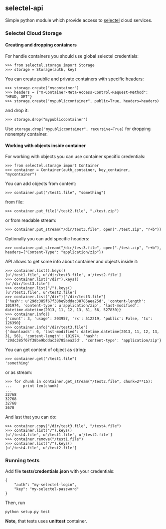 ## selectel-api ##

Simple python module which provide access to [selectel](http://selectel.com) cloud services.

### Selectel Cloud Storage ###

#### Creating and dropping containers ####

For handle containers you should use global selectel credentials:

	>>> from selectel.storage import Storage
	>>> storage = Storage(auth, key)

You can create public and private containers with specific [headers](https://support.selectel.ru/storage/api_info/#cors):	

	>>> storage.create("mycontainer")
	>>> headers = {"X-Container-Meta-Access-Control-Request-Method": "HEAD, GET"}
	>>> storage.create("mypubliccontainer", public=True, headers=headers)
	
and drop it:

	>>> storage.drop("mypubliccontainer")
	
Use `storage.drop("mypubliccontainer", recursive=True)` for dropping nonempty container.

#### Working with objects inside container ####

For working with objects you can use container specific credentials:

	>>> from selectel.storage import Container
	>>> container = Container(auth_container, key_container, "mycontainer")
	
You can add objects from content:

	>>> container.put("/test1.file", "something")

from file:

	>>> container.put_file("/test2.file", "./test.zip")
	
or from readable stream:

	>>> container.put_stream("/dir/test3.file", open("./test.zip", "r+b"))
	
Optionally you can add specific headers:

	>>> container.put_stream("/dir/test3.file", open("./test.zip", "r+b"), headers={"Content-Type": "application/zip"})
	
API allows to get some info about container and objects inside it:

	>>> container.list().keys()
	[u'/test1.file', u'/dir/test3.file', u'/test2.file']
	>>> container.list("/dir").keys()
	[u'/dir/test3.file']
	>>> container.list("/").keys()
	[u'/test1.file', u'/test2.file']
	>>> container.list("/dir")["/dir/test3.file"]
	{'hash': u'29dc385f67f38be9bddac38785aea25d', 'content-length': 101974, 'content-type': u'application/zip', 'last-modified': datetime.datetime(2013, 11, 12, 13, 31, 56, 527830)}
	>>> container.info()
	{'count': 3, 'usage': 203957, 'rx': 512219, 'public': False, 'tx': 126390}
	>>> container.info("/dir/test3.file")
	{'downloads': 0, 'last-modified': datetime.datetime(2013, 11, 12, 13, 31, 56), 'content-length': 101974, 'hash': '29dc385f67f38be9bddac38785aea25d', 'content-type': 'application/zip'}

You can get content of object as string:

	>>> container.get("/test1.file")
	'something'

or as stream:

	>>> for chunk in container.get_stream("/test2.file", chunk=2**15):
	...     print len(chunk)
	... 
	32768
	32768
	32768
	3670
	
And last that you can do:
	
	>>> container.copy("/dir/test3.file", "/test4.file")
	>>> container.list("/").keys()
	[u'/test4.file', u'/test1.file', u'/test2.file']
	>>> container.remove("/test1.file")
	>>> container.list("/").keys()
	[u'/test4.file', u'/test2.file']

### Running tests ###

Add file **tests/credentials.json**  with your credentials:
	
	{
		"auth": "my-selectel-login",
		"key": "my-selectel-password"
	}

Then, run

	python setup.py test

**Note**, that tests uses **unittest** container.
	
